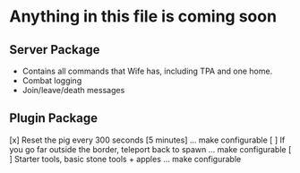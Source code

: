 # Anything in this file is coming soon

## Server Package
- Contains all commands that Wife has, including TPA and one home.
- Combat logging
- Join/leave/death messages

## Plugin Package
[x] Reset the pig every 300 seconds [5 minutes] ... make configurable
[ ] If you go far outside the border, teleport back to spawn ... make configurable
[ ] Starter tools, basic stone tools + apples ... make configurable
